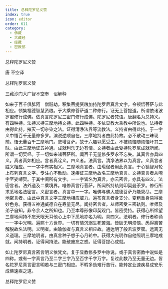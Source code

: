 ```yaml
---
title: 总释陀罗尼义赞
index: true
icon: editor
order: 611
category:
  - 佛藏
  - 大藏经
  - 经藏
  - 密教部
---
```


  总释陀罗尼义赞  

唐 不空译  

总释陀罗尼义赞  

三藏沙门大广智不空奉　诏解释  

如来于百千俱胝阿　僧祇劫。积集菩提资粮加持陀罗尼真言文字。令顿悟菩萨与此相应。顿集福德智慧资粮。于大乘修菩萨道二种修行。证无上菩提道。所谓依诸波罗蜜修行成佛。依真言陀罗尼三密门修行成佛。陀罗尼者梵语。唐翻名为总持义。有四种持。法持义持三摩地持文持。此四种持。多依显教大乘教中所说也。法持者由得此持。摧灭一切杂染之法。证得清净法界等流教法。义持者由得此持。于一字义中悟百千无量修多罗。演说逆顺自在。三摩地持者由此持故。必不散动三昧现前。悟无量百千三摩地门。悲增菩萨。故于六趣以愿受生。不被烦恼随烦恼坏其三昧。由此三摩地证五神通。成就利乐无边有情。文持者由此受持陀罗尼成就所闻。所谓一切契经。于一切如来诸菩萨所。闻百千无量修多罗永不忘失。其真言亦具四义。真者真如相应。言者真诠义。四义者。法真言。清净法界以为真言。义真言者胜义相应。一一字中有实相义。三摩地真言者。由瑜伽者用此真言。于心镜智月轮上布列真言文字。专注心不散动。速疾证三摩地故名三摩地真言。文持真言者从唵字至娑嚩贺。于其中间所有文字。一一字皆名为真言。亦云密言。亦具有四义。法密言者。法外道及二乘境界。唯修真言行菩萨。所闻所持轨则印契曼荼罗。修行所求悉地名法密言。义密言者。真言中一一字。唯佛与佛大威德菩萨乃能究尽。三摩地密言者。由此中真言文字三摩地相应威力。遍布真言者身支分。变粗重身易得微妙色身。获得五神通威德自在寿量无尽。闻持密言者。从师密受三密轨则。唯师及弟子自知。非令余人之所知也。乃至本尊形像印契观门。皆密受持。获得心所悕望三摩地闻持不忘天眼天耳他心上中下悉地亦名为明。具四义。法明者。修行者称诵一一字中光明。遍照十方世界。一切有情沉溺生死苦海。皆破无明烦恼。悉得离苦解脱故名法明。义明者。由瑜伽者与真言义相应故。通达明了般若波罗蜜。远离无义道理。三摩地明者。由真言种子想于心月轮中。获得大光明作自他照明三摩地成就。闻持明者。证得闻持法。能破废忘之惑。证得菩提心成就。  

如上陀罗尼真言密言明义依梵文。复于显教修多罗中称说。或于真言密教中说如是四称。或有一字真言乃至二字三字乃至百字千字万字。复过此数乃至无量无边。皆名陀罗尼真言密言明若与三密门相应。不暇多劫难行苦行。能转定业速疾易成安乐成佛速疾之道。  

总释陀罗尼义赞  

